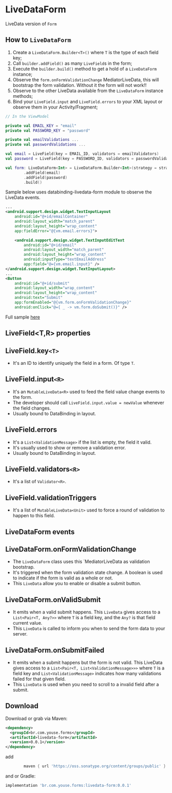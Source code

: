 LiveDataForm
========

LiveData version of `Form`

How to `LiveDataForm`
--------
1) Create a `LiveDataForm.Builder<T>()` where `T` is the type of each field key;
2) Call `builder.addField()` as many `LiveField`s in the form;
3) Execute the `builder.build()` method to get a hold of a `LiveDataForm` instance;
4) Observe the `form.onFormValidationChange` MediatorLiveData<Boolean>, this will bootstrap the form validation. Without it the form will not work!!
5) Observe to the other LiveData available from the `LiveDataForm` instance methods;
6) Bind your `LiveField.input` and `LiveField.errors` to your XML layout or observe them in your Activity/Fragment;

``` kotlin
// In the ViewModel

private val EMAIL_KEY = "email"
private val PASSWORD_KEY = "password"

private val emailValidations ...
private val passwordValidations ...

val email = LiveField(key = EMAIL_ID, validators = emailValidators)
val password = LiveField(key = PASSWORD_ID, validators = passwordValidators)

val form: LiveDataForm<Int> = LiveDataForm.Builder<Int>(strategy = strategy)
        .addField(email)
        .addField(password)
        .build()
```

Sample below uses databinding-livedata-form module to observe the LiveData events.


```xml
...
<android.support.design.widget.TextInputLayout
    android:id="@+id/emailContainer"
    android:layout_width="match_parent"
    android:layout_height="wrap_content"
    app:fieldError="@{vm.email.errors}">

    <android.support.design.widget.TextInputEditText
        android:id="@+id/email"
        android:layout_width="match_parent"
        android:layout_height="wrap_content"
        android:inputType="textEmailAddress"
        app:field="@={vm.email.input}" />
</android.support.design.widget.TextInputLayout>
...
<Button
    android:id="@+id/submit"
    android:layout_width="wrap_content"
    android:layout_height="wrap_content"
    android:text="Submit"
    app:formEnabled="@{vm.form.onFormValidationChange}"
    android:onClick="@={ _ -> vm.form.doSubmit()}" />
```

Full sample [here](https://github.com/youse-seguradora/form/blob/master/app/src/main/kotlin/br/com/youse/forms/samples/livedata/LiveDataLoginActivity.kt)

LiveField<T,R> properties
--------
## LiveField.key`<T>`
 - It's an ID to identify uniquely the field in a form. Of type `T`.

## LiveField.input`<R>`
 - It's an `MutableLiveData<R>` used to feed the field value change events to the form.
 - The developer should call `LiveField.input.value = newValue` whenever the field changes.
 - Usually bound to DataBinding in layout.

## LiveField.errors
 - It's a `List<ValidationMessage>` if the list is empty, the field it valid.
 - It's usually used to show or remove a validation error.
 - Usually bound to DataBinding in layout.

## LiveField.validators`<R>`
 - It's a list of `Validator<R>`.

## LiveField.validationTriggers
 - It's a list of `MutableLiveData<Unit>` used to force a round of validation to happen to this field.

LiveDataForm events
--------
## LiveDataForm.onFormValidationChange
 - The `LiveDataForm` class uses this `MediatorLiveData as validation bootstrap.
 - It's triggered when the form validation state change. A boolean is used to indicate if the form is valid as a whole or not.
 - This `LiveData` allow you to enable or disable a submit button.

## LiveDataForm.onValidSubmit
 - It emits when a valid submit happens. This `LiveData` gives access to a `List<Pair<T, Any?>>` where `T` is a field key, and the `Any?` is that field current value.
 - This `LiveData` is called to inform you when to send the form data to your server.

## LiveDataForm.onSubmitFailed
 - It emits when a submit happens but the form is not valid. This LiveData gives access to a `List<Pair<T, List<ValidationMessage>>>` where `T` is a field key and `List<ValidationMessage>` indicates how many validations failed for that given field.
 - This `LiveData` is used when you need to scroll to a invalid field after a submit.

Download
--------

Download or grab via Maven:
```xml
<dependency>
  <groupId>br.com.youse.forms</groupId>
  <artifactId>livedata-form</artifactId>
  <version>0.0.1</version>
</dependency>
```
add
```groovy
        maven { url 'https://oss.sonatype.org/content/groups/public' }
```
and
or Gradle:
```groovy
implementation 'br.com.youse.forms:livedata-form:0.0.1'
```


